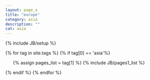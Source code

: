 ```yaml
---
layout: page_a
title: "europe"
category: asia
description: ""
cat: asia
---
```

{% include JB/setup %}

{% for tag in site.tags %} 
	{% if tag[0] == 'asia'%}

  <ul >
    {% assign pages_list = tag[1] %} 
    {% include JB/pages1_list %}
   
  </ul>
  {% endif %}
{% endfor %}
